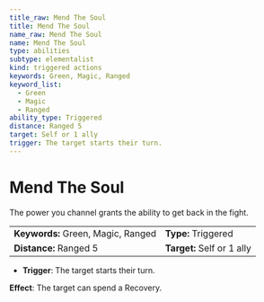 ```yaml
---
title_raw: Mend The Soul
title: Mend The Soul
name_raw: Mend The Soul
name: Mend The Soul
type: abilities
subtype: elementalist
kind: triggered actions
keywords: Green, Magic, Ranged
keyword_list:
  - Green
  - Magic
  - Ranged
ability_type: Triggered
distance: Ranged 5
target: Self or 1 ally
trigger: The target starts their turn.
---
```


# Mend The Soul

The power you channel grants the ability to get back in the fight.

<!-- @nosort -->

|                                    |                            |
| :--------------------------------- | :------------------------- |
| **Keywords:** Green, Magic, Ranged | **Type:** Triggered        |
| **Distance:** Ranged 5             | **Target:** Self or 1 ally |

- **Trigger**: The target starts their turn.

**Effect**: The target can spend a Recovery.
